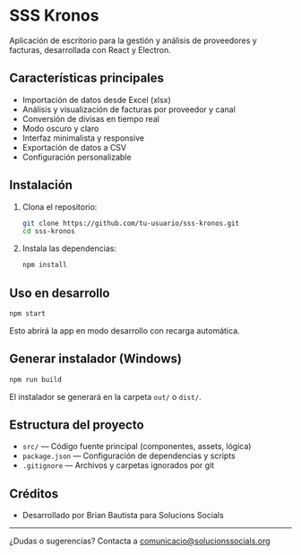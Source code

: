 # SSS Kronos

Aplicación de escritorio para la gestión y análisis de proveedores y facturas, desarrollada con React y Electron.

## Características principales
- Importación de datos desde Excel (xlsx)
- Análisis y visualización de facturas por proveedor y canal
- Conversión de divisas en tiempo real
- Modo oscuro y claro
- Interfaz minimalista y responsive
- Exportación de datos a CSV
- Configuración personalizable

## Instalación

1. Clona el repositorio:
   ```bash
   git clone https://github.com/tu-usuario/sss-kronos.git
   cd sss-kronos
   ```
2. Instala las dependencias:
   ```bash
   npm install
   ```

## Uso en desarrollo

```bash
npm start
```

Esto abrirá la app en modo desarrollo con recarga automática.

## Generar instalador (Windows)

```bash
npm run build
```

El instalador se generará en la carpeta `out/` o `dist/`.

## Estructura del proyecto
- `src/` — Código fuente principal (componentes, assets, lógica)
- `package.json` — Configuración de dependencias y scripts
- `.gitignore` — Archivos y carpetas ignorados por git

## Créditos
- Desarrollado por Brian Bautista para Solucions Socials

---

¿Dudas o sugerencias? Contacta a [comunicacio@solucionssocials.org](mailto:comunicacio@solucionssocials.org) 